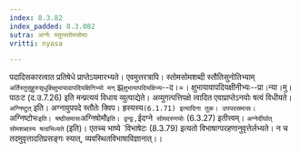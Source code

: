 ```yaml
---
index: 8.3.82
index_padded: 8.3.082
sutra: अग्नेः स्तुत्स्तोमसोमाः
vritti: nyasa

---
```

पदादिसकारत्वात प्रतिषेधे प्राप्तेऽयमारभ्यते। एवमुत्तरत्रापि। स्तोमसोमशब्दी स्तौतिसुनोतिभ्याम् `अर्तिस्तुसुहुरुसृधुक्षिक्षुभायावापदियक्षिनिभ्यो मन्` झ्र्`क्षुभायापदियक्षिभ्य`--द।=। क्षुभायावापदियक्षीनीभ्यः--प्रा।न्या।मु।पाठःट (द.उ.7.26) इति मन्प्रत्ययं विधाय व्युत्पाद्येते। अव्युगत्पत्तिपक्षे त्वादित एवाप्राप्तेऽनयोः षत्वं विधीयते। `अग्निष्टुत्` इति। अग्नावुपपदे स्तौतेः क्विप। ह्रस्यस्य` (6.1.71) इत्यादिना तुक। उपपदसमासः। `अग्निष्टोभः` इति। षष्ठीसमासः `अग्निषोमौ` इति। द्वन्द्वः, `ईदग्ने` सोमदरुणयोः` (6.3.27) इतीत्त्वम्। `अग्नेर्दीर्घात् सोमशब्दस्य षत्वभिध्यते` (इति)। एतच्च भाष्ये `विभाषेटः (8.3.79) इत्यतो विभाषाग्परहणानुवृत्तेर्लभ्यते। न च तदमुवृत्तादतिप्रसङ्गः स्यात्, व्यवस्थितविभाषाविज्ञानात्।।
